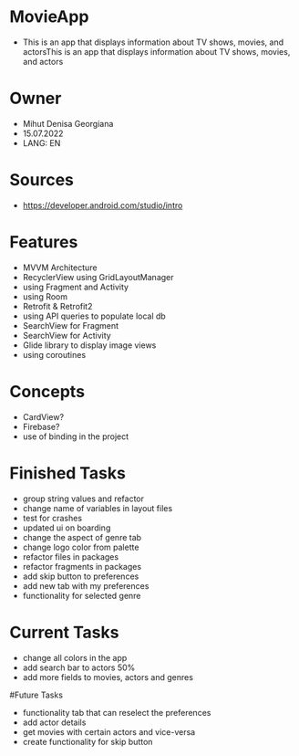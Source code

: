 # MovieApp
- This is an app that displays information about TV shows, movies, and actorsThis is an app that displays information about TV shows, movies, and actors

# Owner
- Mihut Denisa Georgiana
- 15.07.2022
- LANG: EN

# Sources
- https://developer.android.com/studio/intro

# Features
- MVVM Architecture
- RecyclerView using GridLayoutManager
- using Fragment and Activity
- using Room
- Retrofit & Retrofit2
- using API queries to populate local db
- SearchView for Fragment
- SearchView for Activity
- Glide library to display image views
- using coroutines

# Concepts
- CardView?
- Firebase?
- use of binding in the project


# Finished Tasks
- group string values and refactor
- change name of variables in layout files
- test for crashes 
- updated ui on boarding
- change the aspect of genre tab
- change logo color from palette
- refactor files in packages
- refactor fragments in packages
- add skip button to preferences
- add new tab with my preferences
- functionality for selected genre

# Current Tasks
- change all colors in the app
- add search bar to actors 50%
- add more fields to movies, actors and genres

#Future Tasks
- functionality tab that can reselect the preferences
- add actor details
- get movies with certain actors and vice-versa
- create functionality for skip button

